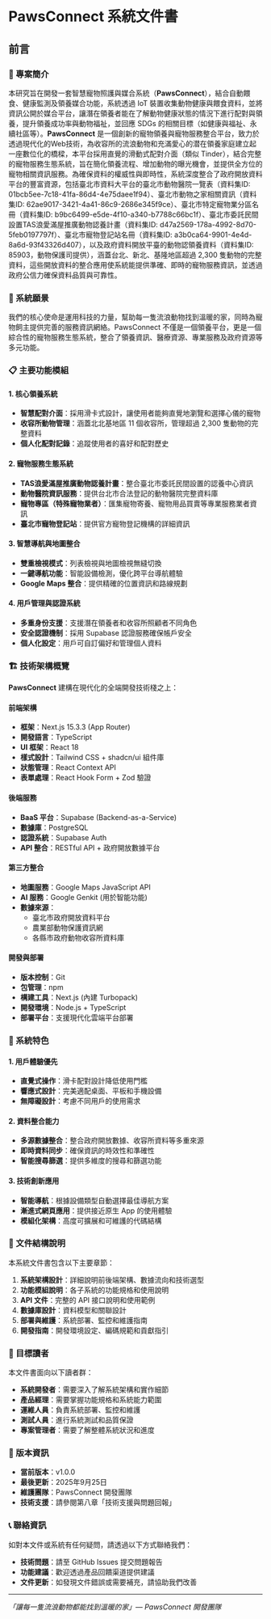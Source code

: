 # PawsConnect 系統文件書

## 前言

### 🐾 專案簡介

本研究旨在開發一套智慧寵物照護與媒合系統（**PawsConnect**），結合自動餵食、健康監測及領養媒合功能，系統透過 IoT 裝置收集動物健康與餵食資料，並將資訊公開於媒合平台，讓潛在領養者能在了解動物健康狀態的情況下進行配對與領養，提升領養成功率與動物福祉，並回應 SDGs 的相關目標（如健康與福祉、永續社區等）。**PawsConnect** 是一個創新的寵物領養與寵物服務整合平台，致力於透過現代化的Web技術，為收容所的流浪動物和充滿愛心的潜在領養家庭建立起一座數位化的橋樑，本平台採用直覺的滑動式配對介面（類似 Tinder），結合完整的寵物服務生態系統，旨在簡化領養流程、增加動物的曝光機會，並提供全方位的寵物相關資訊服務。為確保資料的權威性與即時性，系統深度整合了政府開放資料平台的豐富資源，包括臺北市資料大平台的臺北市動物醫院一覽表（資料集ID: 01bcb5ee-7c18-41fa-86d4-4e75daee1f94）、臺北市動物之家相關資訊（資料集ID: 62ae9017-3421-4a41-86c9-2686e345f9ce）、臺北市特定寵物業分區名冊（資料集ID: b9bc6499-e5de-4f10-a340-b7788c66bc1f）、臺北市委託民間設置TAS浪愛滿屋推廣動物認養計畫（資料集ID: d47a2569-178a-4992-8d70-5feb0197797f）、臺北市寵物登記站名冊（資料集ID: a3b0ca64-9901-4e4d-8a6d-93f43326d407），以及政府資料開放平臺的動物認領養資料（資料集ID: 85903，動物保護司提供），涵蓋台北、新北、基隆地區超過 2,300 隻動物的完整資料，這些開放資料的整合應用使系統能提供準確、即時的寵物服務資訊，並透過政府公信力確保資料品質與可靠性。

### 🎯 系統願景

我們的核心使命是運用科技的力量，幫助每一隻流浪動物找到溫暖的家，同時為寵物飼主提供完善的服務資訊網絡。PawsConnect 不僅是一個領養平台，更是一個綜合性的寵物服務生態系統，整合了領養資訊、醫療資源、專業服務及政府資源等多元功能。

### 📋 主要功能模組

#### 1. 核心領養系統
- **智慧配對介面**：採用滑卡式設計，讓使用者能夠直覺地瀏覽和選擇心儀的寵物
- **收容所動物管理**：涵蓋北北基地區 11 個收容所，管理超過 2,300 隻動物的完整資料
- **個人化配對記錄**：追蹤使用者的喜好和配對歷史

#### 2. 寵物服務生態系統
- **TAS浪愛滿屋推廣動物認養計畫**：整合臺北市委託民間設置的認養中心資訊
- **動物醫院資訊服務**：提供台北市合法登記的動物醫院完整資料庫
- **寵物專區（特殊寵物業者）**：匯集寵物寄養、寵物用品買賣等專業服務業者資訊
- **臺北市寵物登記站**：提供官方寵物登記機構的詳細資訊

#### 3. 智慧導航與地圖整合
- **雙重檢視模式**：列表檢視與地圖檢視無縫切換
- **一鍵導航功能**：智能設備檢測，優化跨平台導航體驗
- **Google Maps 整合**：提供精確的位置資訊和路線規劃

#### 4. 用戶管理與認證系統
- **多重身份支援**：支援潛在領養者和收容所照顧者不同角色
- **安全認證機制**：採用 Supabase 認證服務確保帳戶安全
- **個人化設定**：用戶可自訂偏好和管理個人資料

### 🏗️ 技術架構概覽

**PawsConnect** 建構在現代化的全端開發技術棧之上：

#### 前端架構
- **框架**：Next.js 15.3.3 (App Router)
- **開發語言**：TypeScript
- **UI 框架**：React 18
- **樣式設計**：Tailwind CSS + shadcn/ui 組件庫
- **狀態管理**：React Context API
- **表單處理**：React Hook Form + Zod 驗證

#### 後端服務
- **BaaS 平台**：Supabase (Backend-as-a-Service)
- **數據庫**：PostgreSQL
- **認證系統**：Supabase Auth
- **API 整合**：RESTful API + 政府開放數據平台

#### 第三方整合
- **地圖服務**：Google Maps JavaScript API
- **AI 服務**：Google Genkit (用於智能功能)
- **數據來源**：
  - 臺北市政府開放資料平台
  - 農業部動物保護資訊網
  - 各縣市政府動物收容所資料庫

#### 開發與部署
- **版本控制**：Git
- **包管理**：npm
- **構建工具**：Next.js (內建 Turbopack)
- **開發環境**：Node.js + TypeScript
- **部署平台**：支援現代化雲端平台部署

### 🌟 系統特色

#### 1. 用戶體驗優先
- **直覺式操作**：滑卡配對設計降低使用門檻
- **響應式設計**：完美適配桌面、平板和手機設備
- **無障礙設計**：考慮不同用戶的使用需求

#### 2. 資料整合能力
- **多源數據整合**：整合政府開放數據、收容所資料等多重來源
- **即時資料同步**：確保資訊的時效性和準確性
- **智能搜尋篩選**：提供多維度的搜尋和篩選功能

#### 3. 技術創新應用
- **智能導航**：根據設備類型自動選擇最佳導航方案
- **漸進式網頁應用**：提供接近原生 App 的使用體驗
- **模組化架構**：高度可擴展和可維護的代碼結構

### 📖 文件結構說明

本系統文件書包含以下主要章節：

1. **系統架構設計**：詳細說明前後端架構、數據流向和技術選型
2. **功能模組說明**：各子系統的功能規格和使用說明
3. **API 文件**：完整的 API 接口說明和使用範例
4. **數據庫設計**：資料模型和關聯設計
5. **部署與維護**：系統部署、監控和維護指南
6. **開發指南**：開發環境設定、編碼規範和貢獻指引

### 🎯 目標讀者

本文件書面向以下讀者群：

- **系統開發者**：需要深入了解系統架構和實作細節
- **產品經理**：需要掌握功能規格和系統能力範圍
- **運維人員**：負責系統部署、監控和維護
- **測試人員**：進行系統測試和品質保證
- **專案管理者**：需要了解整體系統狀況和進度

### 🔄 版本資訊

- **當前版本**：v1.0.0
- **最後更新**：2025年9月25日
- **維護團隊**：PawsConnect 開發團隊
- **技術支援**：請參閱第八章「技術支援與問題回報」

### 📞 聯絡資訊

如對本文件或系統有任何疑問，請透過以下方式聯絡我們：

- **技術問題**：請至 GitHub Issues 提交問題報告
- **功能建議**：歡迎透過產品回饋渠道提供建議
- **文件更新**：如發現文件錯誤或需要補充，請協助我們改善

---

*「讓每一隻流浪動物都能找到溫暖的家」— PawsConnect 開發團隊*